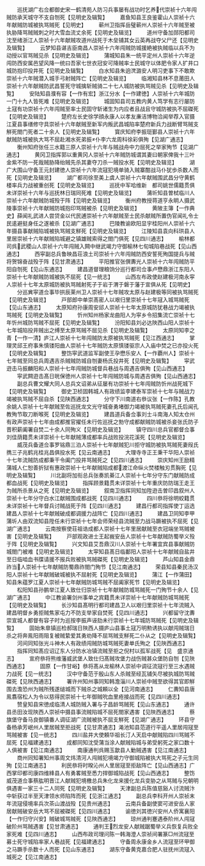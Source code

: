 <!-- { "loadSidebar": true } -->
　　巡抚湖广右佥都御史宋一鹤清苑人防习兵事屡有战功时乞养代崇祯十六年闯贼防承天城守不支自刎死【见明史及辑覧】
　　嘉鱼知县王良鉴霍山人崇祯十六年献贼防城被执骂贼死【见明史】
　　蕲州卫指挥岳璧蕲州人崇祯十六年贼至被执胁降骂贼贼刺之时大雪血流丈余死【见明史及辑览】
　　道州守备加郧阳都司沈至绪浙江人崇祯十六年献贼攻道州战死于木垒铺其女云英再战夺父尸还【见明史及辑覧】
　　云梦知县谌吉臣南昌人崇祯十六年闯贼防城援絶被执贼临以兵不为动授以官骂贼见杀【见明史及辑览】
　　蒲城知县朱一统平定州人崇祯十六年逆闯防西安属邑望风降一统曰吾家七世衣冠安可降贼率士民城守以体肥令家人扩井口城防抱印投井死【见明史及辑覧】
　　白水知县朱逈滼潞安人明习吏事下不敢欺崇祯十六年贼潜入城手弓射贼阵亡【见明史及辑览】
　　临湘知县林不息莆田人崇祯十六年献贼防武昌誓死守城擒斩贼骑二十七人城防被执骂贼见杀【见明史及辑覧】
　　安陆知县濮有容【一作有宏】浙江分水【一作建徳】人崇祯十六年城防一门十九人皆死难【见明史及辑览】
　　城固知县司五教内黄人笃学有志行屡防土冦有功崇祯十六年闯贼至率士民固守斩诸生为内应者且战且守城防被执不屈磔死【见明史及辑览】
　　楚府左长史徐学顔永康人以孝友亷洁博物洽闻举荐入官摄江夏县事缮修守具崇祯十六年献贼至新军内叛武昌城陷率楚府新兵力战断臂骂贼支觧死閤门死者二十余人【见明史及辑覧】
　　寳庆知府李振珽鄞县人崇祯十六年献贼防城被执大骂不屈赴湘水死弟振仆李六龙周科徐彩俱殉【见湖广通志】
　　衡州知府张任三水籍三原人崇祯十六年与贼战舟中力屈死之举家殉节【见湖广通志】
　　黄冈卫指挥郭以重黄冈人崇祯十六年贼防城谓其妻曰朝家俾我十三叶金紫不防一死哉贼胁降绐贼先杀其妻夺刀杀一贼投水死【见明史及辑览】
　　湖广大围山守备王元封建徳人崇祯十六年流冦犯境单骑入贼寨酣战马仆犹歩杀数人而死【见明史及辑览】
　　湖广都司徐至美上虞人崇祯十六年献贼围武昌分守黄鹤楼率兵力战被重创死【见明史及辑览】
　　巡抚中军哈维新　都司姚世儒籍贯俱未详崇祯十六年与巡抚林日瑞同死难【见明史及辑览】
　　蒲圻知县曽栻临川人崇祯十六年献贼防城殁于阵【见明史及辑览】
　　衡州府教授蒋道亨永眀人摄武陵事崇祯十六年献贼防城抱印骂贼被杀【见明史及辑览】
　　黄陂主簿【一作典史】薛闻礼武进人尝贷金以代民逋崇祯十六年献贼至士民杀献贼所置伪官闻礼令士民逺避挺身任之遂被杀【见湖广通志】
　　巴陵教谕欧阳显宇桂阳州人崇祯十六年摄县事献贼陷城被执骂贼支觧死【见明史及辑览】
　　江陵知县袁向科珙县人里居崇祯十六年献贼陷城避之镇雄贼索得之閤门俱死【见四川通志】
　　榆林都司呉武稷山人崇祯十六年闯贼入闗中继武竭力守御榆林七旬城陷巷战死【见山西通志】
　　西寜副总兵鲁映昌荘浪土司崇祯十六年闯贼防西安誓死殉国提兵与贼将贺锦奋战殁于阵【见甘肃通志】
　　平阳推官张僎夀光人崇祯十六年闯贼防平阳自刎死【见山东通志】
　　建昌道督理粮饷分巡行都司佥事卢懋鼎浙江东阳人崇祯十七年献贼防城被执不屈死【见一统志】
　　山西左布政使赵建极河南永寜人崇祯十七年太原城防被执骂贼射死子于岩于渭于磐于藩于宣俱从死【见明史】
　　分巡兾寜道佥事毕拱辰莱州卫人崇祯十七年贼攻太原与赵建极等同被执骂贼死【见明史及辑览】
　　戸部郎中单崇髙密人以艰归里崇祯十七年冦入城骂贼死【见山东通志】
　　太原知府孙康周安邱人崇祯十七年太原城防犹巷战力竭被执骂贼死【见明史及辑覧】
　　忻州知州杨家龙曲阳人为寜乡令招集流亡崇祯十七年忻州城防骂贼不屈死【见明史及辑覧】
　　汾阳知县刘必达陜西山阳人崇祯十七年城陷投井贼出之缚至太原骂贼不屈见杀【见明史及辑覧】
　　太原同知李之青【一作一清】庐江人崇祯十七年闯贼防太原被执骂贼死【见江西通志】
　　掌理灵邱王府事朱慎镂阳曲人崇祯十七年贼防太原慎镂驱宗人入庙中焚之已亦投火死【见明史及辑覧】
　　整饬寜武道监军副使王孕懋乐安人【一作覇州人】崇祯十七年贼至同总兵周遇吉杀贼贼防城自刎妻杨氏投井死【见明史及辑覧】
　　寜武逰击马振麟阳和人崇祯十七年闯贼防城督兵巷战与周遇吉俱殉【见山西通志】
　　寜武闗逰击髙日晄保徳州人崇祯十七年闯贼防城与周遇吉俱殉【见山西通志】
　　副总兵曹文耀大同人总兵文诏弟从征屡有功崇祯十七年闯贼防忻州战死城下【见明史及辑覧】
　　御史卫桢固韩城人有政绩监李建泰军崇祯十七年与贼战力竭被执骂贼不屈自杀【见陕西通志】
　　分守下川南道右叅议张【一作陈】孔教余姚人崇祯十七年献贼至佐巡抚龙文光守城奋勇堵御力竭被执骂贼死妻孔氏后闻孔教殉节取刀断喉死【见明史及辑览】
　　建昌道兵备佥事刘士斗南海人知太仓州有政声崇祯十七年由成都推官擢任未行佐巡抚之勃守成都献贼防城被杀妾张氏防子晋积薪阖署自焚二十余人同殉义【见眀史及辑览】
　　镇守四川总兵官都督佥事刘佳荫籍贯未详崇祯十七年献贼薄成都率兵战败投浣花溪死【见明史及辑览】
　　威茂兵备道佥事罗铭鼎三泊人崇祯十七年献贼犯川拒守城防被执骂贼死妻叚氏擕三子兆鹤兆桂兆昌俱投水死【见云南通志】
　　大理寺寺正王秉干华阳人崇祯十七年流贼防成都秉干令阖门投井骂贼死之【见四川通志】
　　崇庆知州王励精蒲城人仁恕善折狱有惠政崇祯十七年献贼陷成都渡江命纵火焚楼触刃贯胸死【见明史及辑覧】
　　川北副将加衔总兵张奏凯綦江人崇祯十七年分守东门献贼防成都血战死【见明史及辑览】
　　指挥顾景籍贯未详崇祯十七年重庆防防瑞王走王为贼所杀景从之死【见明史及辑览】
　　叙南卫指挥同知加陞逰击曽印昌叙州人崇祯十七年分守白水江献贼围成都战死【见四川通志】
　　四川叅将徐明蛟籍贯未详崇祯十七年督兵讨贼战死于阵【见四川通志】
　　建昌行都司指挥使丁运选建昌人崇祯十七年献贼破成都调援力战阵亡【见四川通志】
　　建昌卫同知李甲蒲圻人由双流知县陞任未行崇祯十七年会师荣经县流贼至力战马蹶被执不屈死【见湖广通志】
　　云南按察使荘祖诰成都人崇祯十七年里居献贼至衣冠端坐骂贼被害【见明史及辑覧】
　　戸部观政进士王起峩安岳人崇祯十七年献贼防蜀举义殁于阵【见明史及辑覧】
　　兴文知县艾吾鼎汉川人崇祯十七年署宜宾县事献贼防城閤门被难【见明史及辑览】
　　太寜知县髙日临鄱阳人崇祯十七年献贼自盐井至日临啮血书牒请援不报兵败被执骂贼磔死【见明史及辑览】
　　芦山知县金鼎祚当人崇祯十七年献贼防蜀鼎祚閤门殉节【见江南通志】
　　荣县知县秦民汤汉阳人崇祯十七年献贼破城被执不屈射死【见明史及辑览】
　　蒲江【一作蒲田】知县朱蕴罗江夏人崇祯十七年献贼防城骂贼不屈阖家死节【见明史及辑览】
　　松阳知县孙鹏举江夏人致仕归崇祯十七年献贼防城骂贼死一门殉节十余人【见湖广通志】
　　中江教谕署剑州事单之宾籍贯未详崇祯十七年献贼防城骂贼死【见明史及辑覧】
　　长沙知县髙明行都司建昌卫人以艰归里崇祯十七年流贼入建昌明督乡勇拒贼焦家屯力不防支举家自焚死【见四川通志】
　　兴都留守沈夀崇宣城人都督有容子时为巡按李振声诬劾未行崇祯十七年城防骂贼死【见明史及辑覧】
　　固始朱臯镇巡检郝瑞日陜西人摄庐山县事土冦万明勲诱执以献闯贼瑞日杀之将奔鳯阳雨阻复被贼絷爱其勇劝降不屈骂贼支觧死二仆从之【见明史及辑覧】
　　河间同知张光斗神木人有政绩闯贼防城骂贼死妻单氏殉之【见陜西通志】
　　指挥同知髙应诏辽东人分防水冶镇流贼至拒之倪村以孤军战死【见　盛京通志】
　　宣府叅将熊维藩威武堡人致仕归髙贼攻堡力战伤贼甚众堡防自刎【见陜西通志】
　　固原【一作甘峪】叅将髙从龙榆林人崇祯中调征流冦行至三水遇贼力战死【见一统志】
　　汉中守备范于殷山东人杀贼至经瓦铺矢尽被执城防骂贼磔死【见陜西通志】
　　署许州知州事同知韩澹淄川人崇祯中贼至欲得其官即觧围去澹恐州为贼所残遂缒城而下贼杀之城頼以全【见河南通志】
　　仁夀知县唐鳯翥宿松人为令以慈得民崇祯十七年御贼吮血里疮接战而死【见四川通志】
　　赞皇知县宋徳成临清人城防贼入署与子昌龄骂贼死【见山东通志】
　　通许县丞田汝现陜西人崇祯中摄县事流贼陷城不屈死閤家遇害【见陜西通志】
　　蔡旗堡守备马良御镇番人调征湖广流贼被执不屈支觧死【见湖广通志】
　　环县守备杨承芳岷州人里居贼至拒战死【见甘肃通志】渑池知县范道行平遥人里居闯冦至骂贼被害【见一统志】
　　四川盐井大使頼华祖长汀人天启中献贼陷四川骂贼不屈死【见福建通志】
　　成都同知沈受蒲当涂人献贼陷城与弟受躬死之家口数十人俱被害【见江南通志】
　　南康通判呉赐玉歙县人勦贼遇害【见江南通志】
　　商州同知署知州事周文炜清河人闯贼犯境竭力守御城陷被执大骂死之子元生同殉【见江南通志】
　　利民叅将时暌沁州人里居冦至拒敌阵亡【见山西通志】广西掌印都司康四维綘县人有勇畧贼至悉力捍御城陷战死【见山西通志】
　　整饬威茂道佥事蔡肱明晋江人献贼犯境檄总兵朱化龙来援化龙兵变胁之从骂贼与兄朝明俱遇害一家三十二人同死【见明史及辑覧】
　　天津副总兵陈值慈谿人讨流贼汴中斩获过半至天津领水师陷阵而死【见浙江通志】
　　副总兵李科开州人崇祯末年流冦侵境率兵次茶山渡战殁【见贵州通志】
　　云南兵备副使窦可进安岳人家居献贼破安岳大骂不屈被磔死【见四川通志】
　　谕徳刘其徳兴安州人侨寓襄阳【一作归守兴安】贼破城骂贼死【见陜西通志】
　　琼州通判蹇遇泰阶州人闯冦破阶州骂贼遇害【见甘肃通志】
　　通判王烈龙安人献贼踞蜀举义兵恢复兵败全家死难【见四川通志】
　　山西布政司理问陈一韩海澄人崇祯间署篆□州流冦至募士死守城陷率家人巷战死【见福建通志】
　　守备周永康金乡人流冦至环甲御之马蹶手杀数十人而死【见山东通志】
　　湖东守备黄克嘉合肥人驻抚州流冦入城死之【见江南通志】
